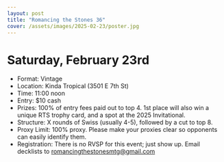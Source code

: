 ```yaml
---
layout: post
title: "Romancing the Stones 36"
cover: /assets/images/2025-02-23/poster.jpg
---
```


# Saturday, February 23rd

* Format: Vintage
* Location: Kinda Tropical (3501 E 7th St)
* Time: 11:00 noon
* Entry: $10 cash
* Prizes: 100% of entry fees paid out to top 4. 1st place will also win a unique
  RTS trophy card, and a spot at the 2025 Invitational.
* Structure: X rounds of Swiss (usually 4-5), followed by a cut to top 8.
* Proxy Limit: 100% proxy. Please make your proxies clear so opponents can easily identify them.
* Registration: There is no RVSP for this event; just show up. Email decklists
  to romancingthestonesmtg@gmail.com
